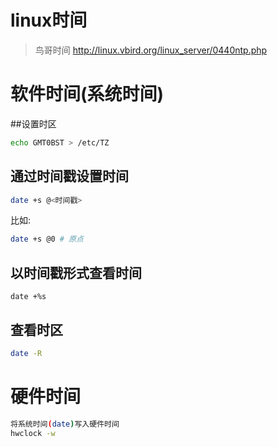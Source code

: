 # linux时间

> 鸟哥时间 http://linux.vbird.org/linux_server/0440ntp.php 

# 软件时间(系统时间)

##设置时区

```bash
echo GMT0BST > /etc/TZ
```

## 通过时间戳设置时间

```bash
date +s @<时间戳>
```
比如:
```bash
date +s @0 # 原点
```

## 以时间戳形式查看时间
```
date +%s
```
## 查看时区
```bash
date -R
```

# 硬件时间
```bash
将系统时间(date)写入硬件时间
hwclock -w
```